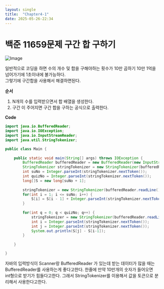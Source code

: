 ```yaml
---
layout: single
title:  "Chapter4-1"
date: 2025-05-26-22:34 
---
```


# 백준 11659문제 구간 합 구하기

![Image](https://github.com/user-attachments/assets/406e06bf-362c-48af-8c06-c3df648153b1)

일반적으로 코딩을 하면 수의 개수 및 합을 구해야하는 횟수가 10만 곱하기 10만 1억을 넘어가기에 1초이내에 불가능하다.  
그렇기에 구간합을 사용해서 해결하면된다.

**순서**

1. N개의 수를 입력받으면서 합 배열을 생성한다.
2. 구간 이 주어지면 구간 합을 구하는 공식으로 출력한다.

**Code**

```java
import java.io.BufferedReader;
import java.io.IOException;
import java.io.InputStreamReader;
import java.util.StringTokenizer;

public class Main {
	
	public static void main(String[] args) throws IOException {
		BufferedReader bufferedReader = new BufferedReader(new InputStreamReader(System.in));
		StringTokenizer stringTokenizer = new StringTokenizer(bufferedReader.readLine());
		int suNo = Integer.parseInt(stringTokenizer.nextToken());
		int quizNo = Integer.parseInt(stringTokenizer.nextToken());
		long[]S = new long[suNo + 1];
		
		stringTokenizer = new StringTokenizer(bufferedReader.readLine());
		for(int i = 1; i <= suNo; i++) {
			S[i] = S[i - 1] + Integer.parseInt(stringTokenizer.nextToken());
		}
		
		for(int q = 0; q < quizNo; q++) {
			stringTokenizer = new StringTokenizer(bufferedReader.readLine());
			int i = Integer.parseInt(stringTokenizer.nextToken());
			int j = Integer.parseInt(stringTokenizer.nextToken());
			System.out.println(S[j] - S[i-1]);
		}
		
	}

}
```

자바의 입력방식이 Scanner랑 BufferedReader 가 있는데 받는 데이터가 많을 때는 BufferedReader를 사용하는게 좋다고한다.
한줄에 만약 10만개의 숫자가 들어오면 int형으로 받기가 힘들다고한다. 그래서 StringTokenizer를 이용해서 값을 토큰으로 분리해서 사용한다고한다.






